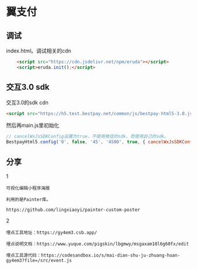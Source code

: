 # 翼支付

## 调试
index.html。调试相关的cdn
```html
    <script src="https://cdn.jsdelivr.net/npm/eruda"></script>
    <script>eruda.init();</script>
```

## 交互3.0 sdk
交互3.0的sdk cdn
```html
<script src="https://h5.test.bestpay.net/common/js/bestpay-html5-3.0.js"></script>
```
然后再main.js里初始化
```js
// cancelWxJsSDKConfig设置为true，不使用微信的sdk，而使用自己的sdk。
BestpayHtml5.config('0', false, '45', '4500', true, { cancelWxJsSDKConfig: true });
```

## 分享
1
```
可视化编辑小程序海报

利用的是Painter库。

https://github.com/lingxiaoyi/painter-custom-poster
```

2
```
埋点工具地址：https://gy4em3.csb.app/

埋点说明文档：https://www.yuque.com/pigskin/lbgmwy/msgaxam10l6g60fx/edit

埋点工具源代码：https://codesandbox.io/s/mai-dian-shu-ju-zhuang-huan-gy4em3?file=/src/event.js
```


